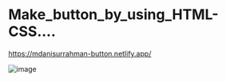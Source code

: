 # Make_button_by_using_HTML-CSS....

https://mdanisurrahman-button.netlify.app/

![image](https://user-images.githubusercontent.com/123252451/224500635-29ca6e62-8180-4fd0-adda-cf89c5426872.png)
